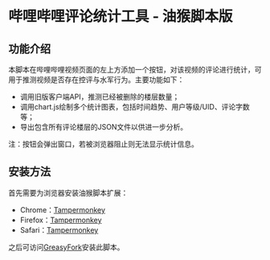 # 哔哩哔哩评论统计工具 - 油猴脚本版

## 功能介绍
本脚本在哔哩哔哩视频页面的左上方添加一个按钮，对该视频的评论进行统计，可用于推测视频是否存在控评与水军行为。主要功能如下：

 - 调用旧版客户端API，推测已经被删除的楼层数量；
 - 调用chart.js绘制多个统计图表，包括时间趋势、用户等级/UID、评论字数等；
 - 导出包含所有评论楼层的JSON文件以供进一步分析。
 
注：按钮会弹出窗口，若被浏览器阻止则无法显示统计信息。

## 安装方法
首先需要为浏览器安装油猴脚本扩展：

- Chrome：[Tampermonkey](https://chrome.google.com/webstore/detail/tampermonkey/dhdgffkkebhmkfjojejmpbldmpobfkfo)
- Firefox：[Tampermonkey](https://addons.mozilla.org/firefox/addon/tampermonkey/)
- Safari：[Tampermonkey](http://tampermonkey.net/?browser=safari)

之后可访问[GreasyFork](https://greasyfork.org/zh-CN/scripts/404705-%E5%93%94%E5%93%A9%E5%93%94%E5%93%A9%E8%A7%86%E9%A2%91%E8%AF%84%E8%AE%BA%E7%BB%9F%E8%AE%A1%E5%88%86%E6%9E%90)安装此脚本。
